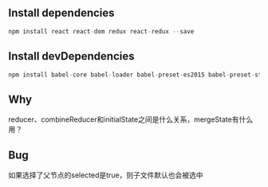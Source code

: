 ## Install dependencies

```javascript
npm install react react-dom redux react-redux --save
```

## Install devDependencies

```javascript
npm install babel-core babel-loader babel-preset-es2015 babel-preset-stage-2 babel-preset-react css-loader file-loader style-loader url-loader webpack webpack-dev-server --save-dev
```

## Why

reducer、combineReducer和initialState之间是什么关系，mergeState有什么用？

## Bug

如果选择了父节点的selected是true，则子文件默认也会被选中